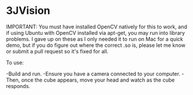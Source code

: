 3JVision
========
IMPORTANT: You must have installed OpenCV natively for this to work, and if using Ubuntu with OpenCV installed via apt-get, you may run into library problems.  I gave up on these as I only needed it to run on Mac for a quick demo, but if you do figure out where the correct .so is, please let me know or submit a pull request so it's fixed for all.

<p>To use:</p>
-Build and run.  
-Ensure you have a camera connected to your computer.  
-Then, once the cube appears, move your head and watch as the cube responds.
